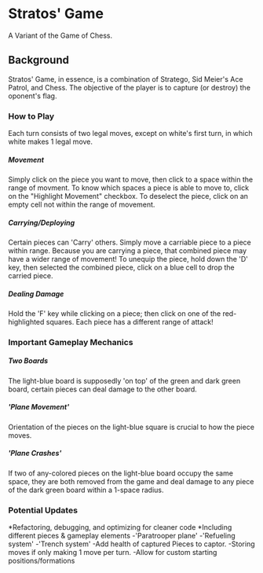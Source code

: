 # Stratos' Game
A Variant of the Game of Chess.

## Background
Stratos' Game, in essence, is a combination of Stratego, Sid Meier's Ace Patrol, and Chess. The objective of the player is to capture (or destroy) the oponent's flag. 

### How to Play
Each turn consists of two legal moves, except on white's first turn, in which white makes 1 legal move.

##### Movement
Simply click on the piece you want to move, then click to a space within the range of movment. To know which spaces a piece is able to move to, click on the "Highlight Movement" checkbox. To deselect the piece, click on an empty cell not within the range of movement.

##### Carrying/Deploying
Certain pieces can 'Carry' others. Simply move a carriable piece to a piece within range. Because you are carrying a piece, that combined piece may have a wider range of movement! To unequip the piece, hold down the 'D' key, then selected the combined piece, click on a blue cell to drop the carried piece.

##### Dealing Damage
Hold the 'F' key while clicking on a piece; then click on one of the red-highlighted squares. Each piece has a different range of attack!

### Important Gameplay Mechanics

##### Two Boards
The light-blue board is supposedly 'on top' of the green and dark green board, certain pieces can deal damage to the other board. 

##### 'Plane Movement'
Orientation of the pieces on the light-blue square is crucial to how the piece moves.

##### 'Plane Crashes'
If two of any-colored pieces on the light-blue board occupy the same space, they are both removed from the game and deal damage to any piece of the dark green board within a 1-space radius.


### Potential Updates

*Refactoring, debugging, and optimizing for cleaner code
*Including different pieces & gameplay elements
 -'Paratrooper plane'
 -'Refueling system'
 -'Trench system'
 -Add health of captured Pieces to captor.
 -Storing moves if only making 1 move per turn.
 -Allow for custom starting positions/formations
